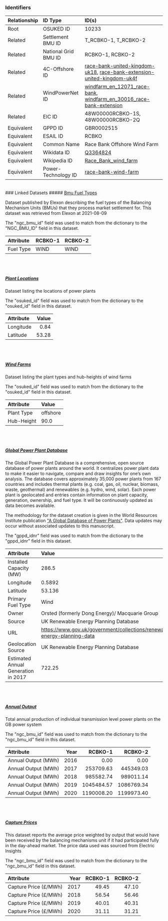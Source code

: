 ### Identifiers

| Relationship   | ID Type              | ID(s)                                                                                                                                                                                                                                                                |
|:---------------|:---------------------|:---------------------------------------------------------------------------------------------------------------------------------------------------------------------------------------------------------------------------------------------------------------------|
| Root           | OSUKED ID            | 10233                                                                                                                                                                                                                                                                |
| Related        | Settlement BMU ID    | T_RCBKO-1, T_RCBKO-2                                                                                                                                                                                                                                                 |
| Related        | National Grid BMU ID | RCBKO-1, RCBKO-2                                                                                                                                                                                                                                                     |
| Related        | 4C-Offshore ID       | [race-bank-united-kingdom-uk18](https://www.4coffshore.com/windfarms/united-kingdom/race-bank-united-kingdom-uk18.html), [race-bank-extension-united-kingdom-uk4f](https://www.4coffshore.com/windfarms/united-kingdom/race-bank-extension-united-kingdom-uk4f.html) |
| Related        | WindPowerNet ID      | [windfarm_en_12071_race-bank](https://www.thewindpower.net/windfarm_en_12071_race-bank.php), [windfarm_en_30016_race-bank-extension](https://www.thewindpower.net/windfarm_en_30016_race-bank-extension.php)                                                         |
| Related        | EIC ID               | 48W00000RCBKO-1S, 48W00000RCBKO-2Q                                                                                                                                                                                                                                   |
| Equivalent     | GPPD ID              | GBR0002515                                                                                                                                                                                                                                                           |
| Equivalent     | ESAIL ID             | RCBKO                                                                                                                                                                                                                                                                |
| Equivalent     | Common Name          | Race Bank Offshore Wind Farm                                                                                                                                                                                                                                         |
| Equivalent     | Wikidata ID          | [Q3364824](https://www.wikidata.org/wiki/Q3364824)                                                                                                                                                                                                                   |
| Equivalent     | Wikipedia ID         | [Race_Bank_wind_farm](https://en.wikipedia.org/wiki/Race_Bank_wind_farm)                                                                                                                                                                                             |
| Equivalent     | Power-Technology ID  | [race-bank-wind-farm](https://www.power-technology.com/projects/race-bank-wind-farm)                                                                                                                                                                                 |

<br>
### Linked Datasets
##### <a href="https://raw.githubusercontent.com/OSUKED/Dictionary-Datasets/main/datasets/bmu-fuel-types/datapackage.json">Bmu Fuel Types</a>

Dataset published by Elexon describing the fuel types of the Balancing Mechanism Units (BMUs) that they process market settlement for. This dataset was retrieved from Elexon at 2021-08-09

The "ngc_bmu_id" field was used to match from the dictionary to the "NGC_BMU_ID" field in this dataset.

| Attribute   | RCBKO-1   | RCBKO-2   |
|:------------|:----------|:----------|
| Fuel Type   | WIND      | WIND      |

<br><br>
##### <a href="https://raw.githubusercontent.com/OSUKED/Dictionary-Datasets/main/datasets/plant-locations/datapackage.json">Plant Locations</a>

Dataset listing the locations of power plants

The "osuked_id" field was used to match from the dictionary to the "osuked_id" field in this dataset.

| Attribute   |   Value |
|:------------|--------:|
| Longitude   |    0.84 |
| Latitude    |   53.28 |

<br><br>
##### <a href="https://raw.githubusercontent.com/OSUKED/Dictionary-Datasets/main/datasets/wind-farms/datapackage.json">Wind Farms</a>

Dataset listing the plant types and hub-heights of wind farms

The "osuked_id" field was used to match from the dictionary to the "osuked_id" field in this dataset.

| Attribute   | Value    |
|:------------|:---------|
| Plant Type  | offshore |
| Hub-Height  | 90.0     |

<br><br>
##### <a href="https://raw.githubusercontent.com/OSUKED/Dictionary-Datasets/main/datasets/global-power-plant-database/datapackage.json">Global Power Plant Database</a>

The Global Power Plant Database is a comprehensive, open source database of power plants around the world. It centralizes power plant data to make it easier to navigate, compare and draw insights for one’s own analysis. The database covers approximately 35,000 power plants from 167 countries and includes thermal plants (e.g. coal, gas, oil, nuclear, biomass, waste, geothermal) and renewables (e.g. hydro, wind, solar). Each power plant is geolocated and entries contain information on plant capacity, generation, ownership, and fuel type. It will be continuously updated as data becomes available. 

The methodology for the dataset creation is given in the World Resources Institute publication ["A Global Database of Power Plants"](https://www.wri.org/research/global-database-power-plants). Data updates may occur without associated updates to this manuscript.

The "gppd_idnr" field was used to match from the dictionary to the "gppd_idnr" field in this dataset.

| Attribute                           | Value                                                                    |
|:------------------------------------|:-------------------------------------------------------------------------|
| Installed Capacity (MW)             | 286.5                                                                    |
| Longitude                           | 0.5892                                                                   |
| Latitude                            | 53.136                                                                   |
| Primary Fuel Type                   | Wind                                                                     |
| Owner                               | Orsted (formerly Dong Energy)/ Macquarie Group                           |
| Source                              | UK Renewable Energy Planning Database                                    |
| URL                                 | https://www.gov.uk/government/collections/renewable-energy-planning-data |
| Geolocation Source                  | UK Renewable Energy Planning Database                                    |
| Estimated Annual Generation in 2017 | 722.25                                                                   |

<br><br>
##### <a href="https://raw.githubusercontent.com/OSUKED/Dictionary-Datasets/main/datasets/annual-output/datapackage.json">Annual Output</a>

Total annual production of individual transmission level power plants on the GB power system

The "ngc_bmu_id" field was used to match from the dictionary to the "ngc_bmu_id" field in this dataset.

| Attribute           |   Year |    RCBKO-1 |    RCBKO-2 |
|:--------------------|-------:|-----------:|-----------:|
| Annual Output (MWh) |   2016 |       0.00 |       0.00 |
| Annual Output (MWh) |   2017 |  253709.63 |  445349.03 |
| Annual Output (MWh) |   2018 |  985582.74 |  989011.14 |
| Annual Output (MWh) |   2019 | 1045484.57 | 1086769.34 |
| Annual Output (MWh) |   2020 | 1190008.20 | 1199973.40 |

<br><br>
##### <a href="https://raw.githubusercontent.com/OSUKED/Dictionary-Datasets/main/datasets/capture-prices/datapackage.json">Capture Prices</a>

This dataset reports the average price weighted by output that would have been received by the balancing mechanisms unit if it had participated fully in the day-ahead market. The price data used was sourced from Electric Insights

The "ngc_bmu_id" field was used to match from the dictionary to the "ngc_bmu_id" field in this dataset.

| Attribute             |   Year |   RCBKO-1 |   RCBKO-2 |
|:----------------------|-------:|----------:|----------:|
| Capture Price (£/MWh) |   2017 |     49.45 |     47.10 |
| Capture Price (£/MWh) |   2018 |     56.54 |     56.46 |
| Capture Price (£/MWh) |   2019 |     40.01 |     40.31 |
| Capture Price (£/MWh) |   2020 |     31.11 |     31.21 |

